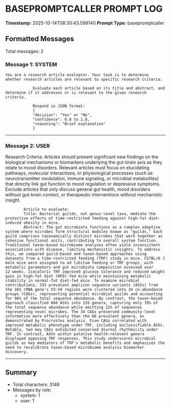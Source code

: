 # BASEPROMPTCALLER PROMPT LOG
**Timestamp:** 2025-10-14T08:30:43.599140
**Prompt Type:** basepromptcaller

## Formatted Messages
Total messages: 2

### Message 1: SYSTEM

```
You are a research article evaluator. Your task is to determine whether research articles are relevant to specific research criteria.

            Evaluate each article based on its title and abstract, and determine if it addresses or is relevant to the given research criteria.

            Respond in JSON format:
            {
            "decision": "Yes" or "No",
            "confidence": 0.0 to 1.0,
            "reasoning": "Brief explanation"
            }
```

---

### Message 2: USER

Research Criteria: Articles should present significant new findings on the biological mechanisms or biomarkers underlying the gut-brain axis as they relate to mood disorders. Relevant articles must focus on elucidating pathways, molecular interactions, or physiological processes (such as neurotransmitter modulation, immune signaling, or microbial metabolites) that directly link gut function to mood regulation or depressive symptoms. Exclude articles that only discuss general gut health, mood disorders without gut-brain context, or therapeutic interventions without mechanistic insight.

            Article to evaluate:
            Title: Bacterial guilds, not genus-level taxa, mediate the protective effects of time-restricted feeding against high-fat diet-induced obesity in mice.
            Abstract: The gut microbiota functions as a complex adaptive system where microbes form structural modules known as "guilds." Each guild comprises taxonomically distinct microbes that work together as cohesive functional units, contributing to overall system function. Traditional taxon-based microbiome analyses often yield inconsistent associations with disease, limiting mechanistic insights. To address this, we compared guild-based and taxon-based approaches using datasets from a time-restricted feeding (TRF) study in mice. C57BL/6 J male mice were assigned to ad libitum feeding or TRF groups, with metabolic parameters and gut microbiota composition assessed over 12 weeks. Isocaloric TRF improved glucose tolerance and reduced weight gain in high-fat diet (HFD)-fed mice while maintaining metabolic stability in normal-fat diet-fed mice. To examine microbial contributions, 293 prevalent amplicon sequence variants (ASVs) from the 16S rRNA gene's V3-V4 regions were clustered into 34 co-abundance groups (CAGs), representing potential microbial guilds and accounting for 96% of the total sequence abundance. By contrast, the taxon-based approach classified 660 ASVs into 126 genera, capturing only 78% of the total sequence abundance while omitting 22% of sequences representing novel microbes. The 34 CAGs preserved community-level information more effectively than the 66 prevalent genera, as demonstrated by Procrustes analysis. Five CAGs correlated with improved metabolic phenotype under TRF, including unclassifiable ASVs. Notably, two key CAGs exhibited conserved diurnal rhythmicity under TRF. In contrast, ASVs within putative health-relevant genera displayed opposing TRF responses. This study underscores microbial guilds as key mediators of TRF's metabolic benefits and emphasizes the need to recalibrate taxon-based microbiome analysis biomarker discovery.

---

## Summary
- Total characters: 3146
- Messages by role:
  - system: 1
  - user: 1
